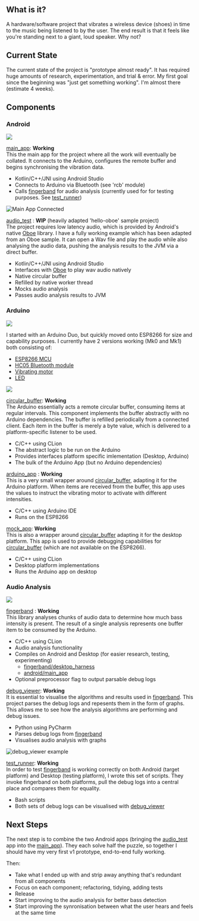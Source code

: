What is it?
-----------
A hardware/software project that vibrates a wireless device (shoes) in time to the music being listened to by the user.
The end result is that it feels like you're standing next to a giant, loud speaker. Why not?

Current State
-------------
The current state of the project is "prototype almost ready". It has required huge amounts of research, experimentation,
and trial & error. My first goal since the beginning was "just get something working". I'm almost there (estimate 4 weeks).

Components
----------
### Android

![](https://github.com/slambang/shakey_shoes/blob/master/resources/android_diagram.png)

[main_app](https://github.com/slambang/shakey_shoes/tree/master/android/main_app): __Working__  
This the main app for the project where all the work will eventually be collated. It connects to the Arduino, configures the remote buffer and begins synchronising the vibration data.

- Kotlin/C++/JNI using Android Studio
- Connects to Arduino via Bluetooth (see 'rcb' module)
- Calls [fingerband](https://github.com/slambang/shakey_shoes/tree/master/common/libfingerband/libfingerband) for audio analysis (currently used for for testing purposes. See [test_runner](https://github.com/slambang/shakey_shoes/tree/master/test/test_runner))

![Main App Connected](https://github.com/slambang/shakey_shoes/blob/master/resources/main_app_connected.gif)

[audio_test](https://github.com/slambang/shakey_shoes/tree/master/android/audio_test/samples/hello-oboe) : __WIP__ (heavily adapted 'hello-oboe' sample project)  
The project requires low latency audio, which is provided by Android's native [Oboe](https://github.com/google/oboe) library. I have a fully working example which has been adapted from an Oboe sample. It can open a Wav file and play the audio while also analysing the audio data, pushing the analysis results to the JVM via a direct buffer.

- Kotlin/C++/JNI using Android Studio
- Interfaces with [Oboe](https://github.com/google/oboe) to play wav audio natively
- Native circular buffer
- Refilled by native worker thread
- Mocks audio analysis
- Passes audio analysis results to JVM

### Arduino

![](https://github.com/slambang/shakey_shoes/blob/master/resources/arduino_diagram.png)

I started with an Arduino Duo, but quickly moved onto ESP8266 for size and capability purposes. I currently have 2 versions working (Mk0 and Mk1) both consisting of:

- [ESP8266 MCU](https://www.amazon.co.uk/IZOKEE-Internet-Development-Wireless-Compatible/dp/B01N4OYOKD/ref=sr_1_2?dchild=1&keywords=esp8266+nodemcu&qid=1596736642&s=computers&sr=1-2)
- [HC05 Bluetooth module](https://www.amazon.co.uk/DSD-TECH-HC-05-Pass-through-Communication/dp/B01G9KSAF6/ref=sr_1_1?dchild=1&keywords=hc05&qid=1596736701&s=computers&sr=1-1)
- [Vibrating motor](https://shop.pimoroni.com/products/vibrating-mini-motor-disc?variant=1038384249&currency=GBP&utm_source=google&utm_medium=cpc&utm_campaign=google+shopping&gclid=EAIaIQobChMIgO3h8pOH6wIVh7PtCh3huQKmEAQYAiABEgKKjfD_BwE)
- [LED](https://shop.pimoroni.com/products/led-3mm-pack-of-10?variant=32754744714)

![](https://github.com/slambang/shakey_shoes/blob/master/resources/Mk1.png)

[circular_buffer](https://github.com/slambang/shakey_shoes/tree/master/common/circular_buffer): __Working__  
The Arduino essentially acts a remote circular buffer, consuming items at regular intervals. This component implements the buffer abstractly with no Arduino dependencies. The buffer is refilled periodically from a connected client. Each item in the buffer is merely a byte value, which is delivered to a platform-specific listener to be used.

- C/C++ using CLion
- The abstract logic to be run on the Arduino
- Provides interfaces platform specific imlementation (Desktop, Arduino)
- The bulk of the Arduino App (but no Arduino dependencies)

[arduino_app](https://github.com/slambang/shakey_shoes/tree/master/arduino/arduino_app) : __Working__  
This is a very small wrapper around [circular_buffer](https://github.com/slambang/shakey_shoes/tree/master/common/circular_buffer), adapting it for the Arduino platform. When items are received from the buffer, this app uses the values to instruct the vibrating motor to activate with different intensities.

- C/C++ using Arduino IDE
- Runs on the ESP8266

[mock_app](https://github.com/slambang/shakey_shoes/tree/master/arduino/mock_app): __Working__  
This is also a wrapper around [circular_buffer](https://github.com/slambang/shakey_shoes/tree/master/common/circular_buffer) adapting it for the desktop platform. This app is used to provide debugging capabilities for [circular_buffer](https://github.com/slambang/shakey_shoes/tree/master/common/circular_buffer) (which are not available on the ESP8266).
- C/C++ using CLion
- Desktop platform implementations
- Runs the Arduino app on desktop

### Audio Analysis

![](https://github.com/slambang/shakey_shoes/blob/master/resources/fingerband_diagram.png)

[fingerband](https://github.com/slambang/shakey_shoes/tree/master/common/libfingerband/libfingerband) : __Working__  
This library analyses chunks of audio data to determine how much bass intensity is present. The result of a single analysis represents one buffer item to be consumed by the Arduino.

- C/C++ using CLion
- Audio analysis functionality
- Compiles on Android and Desktop (for easier research, testing, experimenting)
	- [fingerband/desktop_harness](https://github.com/slambang/shakey_shoes/tree/master/common/libfingerband/desktop_harness)
	- [android/main_app](https://github.com/slambang/shakey_shoes/tree/master/android/main_app)
- Optional preprocessor flag to output parsable debug logs

[debug_viewer](https://github.com/slambang/shakey_shoes/tree/master/test/debug_viewer): __Working__  
It is essential to visualise the algorithms and results used in [fingerband](https://github.com/slambang/shakey_shoes/tree/master/common/libfingerband/libfingerband). This project parses the debug logs and repesents them in the form of graphs. This allows me to see how the analysis algorithms are performing and debug issues.

- Python using PyCharm
- Parses debug logs from [fingerband](https://github.com/slambang/shakey_shoes/tree/master/common/libfingerband/libfingerband)
- Visualises audio analysis with graphs

![debug_viewer example](https://github.com/slambang/shakey_shoes/blob/master/resources/debug_viewer_graph.gif)

[test_runner](https://github.com/slambang/shakey_shoes/tree/master/test/test_runner): __Working__  
In order to test [fingerband](https://github.com/slambang/shakey_shoes/tree/master/common/libfingerband/libfingerband) is working correctly on both Android (target platform) and Desktop (testing platform), I wrote this set of scripts. They invoke fingerband on both platforms, pull the debug logs into a central place and compares them for equality.

- Bash scripts
- Both sets of debug logs can be visualised with [debug_viewer](https://github.com/slambang/shakey_shoes/tree/master/test/debug_viewer)

Next Steps
----------
The next step is to combine the two Android apps (bringing the [audio_test](https://github.com/slambang/shakey_shoes/tree/master/android/audio_test/samples/hello-oboe) app into the [main_app](https://github.com/slambang/shakey_shoes/tree/master/android/main_app)). They each solve half the puzzle, so together I should have my very first v1 prototype, end-to-end fully working.

Then:
- Take what I ended up with and strip away anything that's redundant from all components
- Focus on each component; refactoring, tidying, adding tests
- Release
- Start improving to the audio analysis for better bass detection
- Start improving the synronisation between what the user hears and feels at the same time

